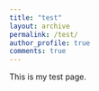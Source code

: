 ```yaml
---
title: "test"
layout: archive
permalink: /test/
author_profile: true
comments: true
---
```

This is my test page.
